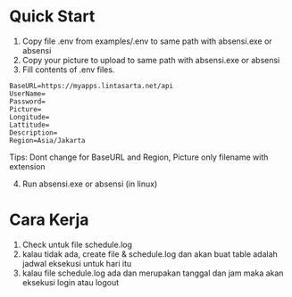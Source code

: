 
# Quick Start
1. Copy file .env from examples/.env to same path with absensi.exe or absensi
2. Copy your picture to upload to same path with absensi.exe or absensi
3. Fill contents of .env files. 
```
BaseURL=https://myapps.lintasarta.net/api
UserName=
Password=
Picture=
Longitude=
Lattitude=
Description=
Region=Asia/Jakarta
```
Tips: Dont change for BaseURL and Region, Picture only filename with extension

4. Run absensi.exe or absensi (in linux)

# Cara Kerja
1. Check untuk file schedule.log
2. kalau tidak ada, create file & schedule.log dan akan buat table adalah jadwal eksekusi untuk hari itu
3. kalau file schedule.log ada dan merupakan tanggal dan jam maka akan eksekusi login atau logout

